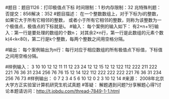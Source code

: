 #题目：题目1126：打印极值点下标
时间限制：1 秒内存限制：32 兆特殊判题：否提交：856解决：352
#题目描述：
在一个整数数组上，对于下标为i的整数，如果它大于所有它相邻的整数，
或者小于所有它相邻的整数，则称为该整数为一个极值点，极值点的下标就是i。
#输入：
每个案例的输入如下：
有2×n+1行输入：第一行是要处理的数组的个数n；
对其余2×n行，第一行是此数组的元素个数k(4<k<80)，第二行是k个整数，每两个整数之间用空格分隔。

#输出：
每个案例输出为n行：每行对应于相应数组的所有极值点下标值，下标值之间用空格分隔。

#样例输入：
3
10
10 12 12 11 11 12 23 24 12 12
15
12 12 122 112 222 211 222 221 76 36 31 234 256 76 76 
15
12 14 122 112 222 222 222 221 76 36 31 234 256 76 73
#样例输出：
0 7
2 3 4 5 6 10 12
0 2 3 10 12 14
#来源：
2008年北京大学方正实验室计算机研究生机试真题
#答疑：
解题遇到问题?分享解题心得?讨论本题请访问：http://t.jobdu.com/thread-7849-1-1.html
